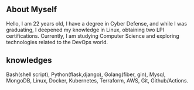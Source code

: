 ## About Myself
Hello, I am 22 years old, I have a degree in Cyber Defense, and while I was graduating,
I deepened my knowledge in Linux, obtaining two LPI certifications. Currently, I am
studying Computer Science and exploring technologies related to the DevOps world.

## knowledges
Bash(shell script), Python(flask,django), Golang(fiber, gin), Mysql, MongoDB,
Linux, Docker, Kubernetes, Terraform, AWS, Git, Github/Actions.
